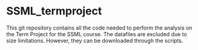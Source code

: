 # SSML_termproject

This git repository contains all the code needed to perform the analysis on the Term Project for the SSML course. The datafiles are excluded due to size limitations. However, they can be downloaded through the scripts. 

